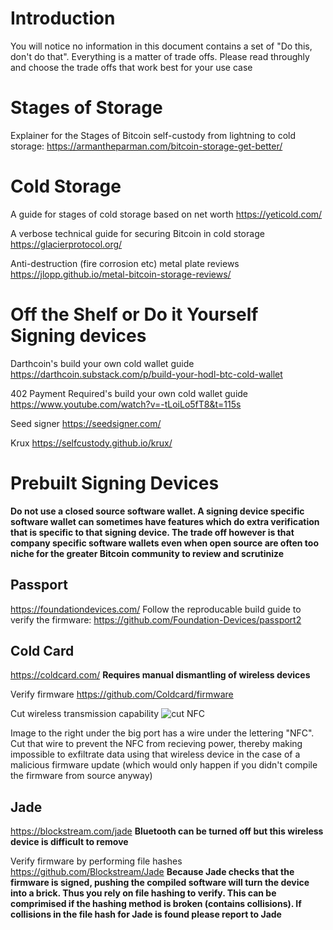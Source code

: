 # Introduction

You will notice no information in this document contains a set of "Do this, don't do that". Everything is a matter of trade offs. Please read throughly and choose the trade offs that work best for your use case

# Stages of Storage

Explainer for the Stages of Bitcoin self-custody from lightning to cold storage:
https://armantheparman.com/bitcoin-storage-get-better/

# Cold Storage

A guide for stages of cold storage based on net worth
https://yeticold.com/

A verbose technical guide for securing Bitcoin in cold storage
https://glacierprotocol.org/

Anti-destruction (fire corrosion etc) metal plate reviews
https://jlopp.github.io/metal-bitcoin-storage-reviews/

# Off the Shelf or Do it Yourself Signing devices

Darthcoin's build your own cold wallet guide https://darthcoin.substack.com/p/build-your-hodl-btc-cold-wallet

402 Payment Required's build your own cold wallet guide https://www.youtube.com/watch?v=-tLoiLo5fT8&t=115s

Seed signer
https://seedsigner.com/

Krux
https://selfcustody.github.io/krux/

# Prebuilt Signing Devices

**Do not use a closed source software wallet. A signing device specific software wallet can sometimes have features which do extra verification that is specific to that signing device. The trade off however is that company specific software wallets even when open source are often too niche for the greater Bitcoin community to review and scrutinize**

## Passport
https://foundationdevices.com/
Follow the reproducable build guide to verify the firmware: https://github.com/Foundation-Devices/passport2

## Cold Card
https://coldcard.com/ **Requires manual dismantling of wireless devices**

Verify firmware https://github.com/Coldcard/firmware

Cut wireless transmission capability
![cut NFC](https://blog.coinkite.com/images/posts-img/COLDCARD-mk4-pcb.png)

Image to the right under the big port has a wire under the lettering "NFC". Cut that wire to prevent the NFC from recieving power, thereby making impossible to exfiltrate data using that wireless device in the case of a malicious firmware update (which would only happen if you didn't compile the firmware from source anyway)

## Jade
https://blockstream.com/jade **Bluetooth can be turned off but this wireless device is difficult to remove**

Verify firmware by performing file hashes https://github.com/Blockstream/Jade **Because Jade checks that the firmware is signed, pushing the compiled software will turn the device into a brick. Thus you rely on file hashing to verify. This can be comprimised if the hashing method is broken (contains collisions). If collisions in the file hash for Jade is found please report to Jade**
